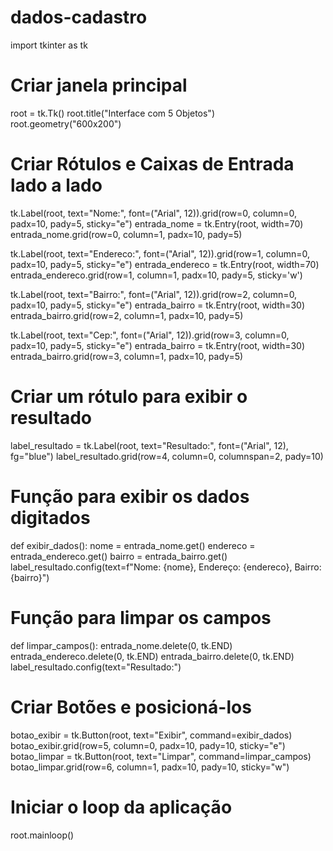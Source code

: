 # dados-cadastro

import tkinter as tk
# Criar janela principal
root = tk.Tk()
root.title("Interface com 5 Objetos")
root.geometry("600x200")


# Criar Rótulos e Caixas de Entrada lado a lado
tk.Label(root, text="Nome:", font=("Arial", 12)).grid(row=0, column=0, padx=10, pady=5, sticky="e")
entrada_nome = tk.Entry(root, width=70)
entrada_nome.grid(row=0, column=1, padx=10, pady=5)

tk.Label(root, text="Endereco:", font=("Arial", 12)).grid(row=1, column=0, padx=10, pady=5, sticky="e")
entrada_endereco = tk.Entry(root, width=70)
entrada_endereco.grid(row=1, column=1, padx=10, pady=5, sticky='w')

tk.Label(root, text="Bairro:", font=("Arial", 12)).grid(row=2, column=0, padx=10, pady=5, sticky="e")
entrada_bairro = tk.Entry(root, width=30)
entrada_bairro.grid(row=2, column=1, padx=10, pady=5)

tk.Label(root, text="Cep:", font=("Arial", 12)).grid(row=3, column=0, padx=10, pady=5, sticky="e")
entrada_bairro = tk.Entry(root, width=30)
entrada_bairro.grid(row=3, column=1, padx=10, pady=5)


# Criar um rótulo para exibir o resultado
label_resultado = tk.Label(root, text="Resultado:", font=("Arial", 12), fg="blue")
label_resultado.grid(row=4, column=0, columnspan=2, pady=10)

# Função para exibir os dados digitados
def exibir_dados():
 nome = entrada_nome.get()
 endereco = entrada_endereco.get()
 bairro = entrada_bairro.get()
 label_resultado.config(text=f"Nome: {nome}, Endereço: {endereco}, Bairro: {bairro}")
 
# Função para limpar os campos
def limpar_campos():
 entrada_nome.delete(0, tk.END)
 entrada_endereco.delete(0, tk.END)
 entrada_bairro.delete(0, tk.END)
 label_resultado.config(text="Resultado:")
 
# Criar Botões e posicioná-los
botao_exibir = tk.Button(root, text="Exibir", command=exibir_dados)
botao_exibir.grid(row=5, column=0, padx=10, pady=10, sticky="e")
botao_limpar = tk.Button(root, text="Limpar", command=limpar_campos)
botao_limpar.grid(row=6, column=1, padx=10, pady=10, sticky="w")

# Iniciar o loop da aplicação
root.mainloop()
